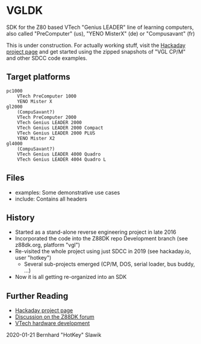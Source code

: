 # VGLDK
SDK for the Z80 based VTech "Genius LEADER" line of learning computers, also called "PreComputer" (us), "YENO MisterX" (de) or "Compusavant" (fr)

This is under construction. For actually working stuff, visit the [Hackaday project page](https://hackaday.io/project/166921-v-tech-genius-leader-precomputer-hacking) and get started using the zipped snapshots of "VGL CP/M" and other SDCC code examples.


## Target platforms
	pc1000
		VTech PreComputer 1000
		YENO Mister X
	gl2000
		(CompuSavant?)
		VTech PreComputer 2000
		VTech Genius LEADER 2000
		VTech Genius LEADER 2000 Compact
		VTech Genius LEADER 2000 PLUS
		YENO Mister X2
	gl4000
		(CompuSavant?)
		VTech Genius LEADER 4000 Quadro
		VTech Genius LEADER 4004 Quadro L

## Files
* examples: Some demonstrative use cases
* include: Contains all headers

## History
* Started as a stand-alone reverse engineering project in late 2016
* Incorporated the code into the Z88DK repo Development branch (see z88dk.org, platform "vgl")
* Re-visited the whole project using just SDCC in 2019 (see hackaday.io, user "hotkey")
	* Several sub-projects emerged (CP/M, DOS, serial loader, bus buddy, ...)
* Now it is all getting re-organized into an SDK

## Further Reading
* [Hackaday project page](https://hackaday.io/project/166921-v-tech-genius-leader-precomputer-hacking)
* [Discussion on the Z88DK forum](https://www.z88dk.org/forum/viewtopic.php?id=10055)
* [VTech hardware development](https://www.thingiverse.com/thing:3108809)

2020-01-21 Bernhard "HotKey" Slawik